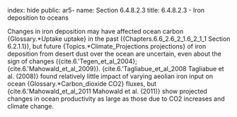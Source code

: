 index: hide
public: ar5-
name: Section 6.4.8.2.3
title: 6.4.8.2.3 - Iron deposition to oceans

Changes in iron deposition may have affected ocean carbon {Glossary.*Uptake uptake} in the past ({Chapters.6.6_2.6_2_1.6_2_1_1 Section 6.2.1.1}), but future {Topics.*Climate_Projections projections} of iron deposition from desert dust over the ocean are uncertain, even about the sign of changes ({cite.6.'Tegen_et_al_2004}; {cite.6.'Mahowald_et_al_2009}). {cite.6.'Tagliabue_et_al_2008 Tagliabue et al. (2008)} found relatively little impact of varying aeolian iron input on ocean {Glossary.*Carbon_dioxide CO2} fluxes, but {cite.6.'Mahowald_et_al_2011 Mahowald et al. (2011)} show projected changes in ocean productivity as large as those due to CO2 increases and climate change.
